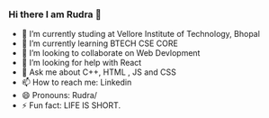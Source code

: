 ### Hi there I am Rudra 👋


- 🔭 I’m currently studing at Vellore Institute of Technology, Bhopal
- 🌱 I’m currently learning BTECH CSE CORE
- 👯 I’m looking to collaborate on Web Devlopment
- 🤔 I’m looking for help with React
- 💬 Ask me about C++, HTML , JS and CSS
- 📫 How to reach me: Linkedin
- 😄 Pronouns: Rudra/
- ⚡ Fun fact: LIFE IS SHORT.

<!--
**rudradubey04/rudradubey04** is a ✨ _special_ ✨ repository because its `README.md` (this file) appears on your GitHub profile.

Here are some ideas to get you started:

- 🔭 I’m currently studing at VIT BHOPAL
- 🌱 I’m currently learning BTECH CSECORE
- 👯 I’m looking to collaborate on nothing
- 🤔 I’m looking for help with something
- 💬 Ask me about anything
- 📫 How to reach me: you don't need to
- 😄 Pronouns: Rudra
- ⚡ Fun fact: LIFE IS TOO SHORT
-->
